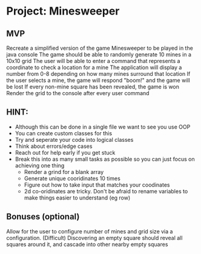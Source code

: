 # Project: Minesweeper

## MVP

Recreate a simplified version of the game Minesweeper to be played in the java console
The game should be able to randomly generate 10 mines in a 10x10 grid
The user will be able to enter a command that represents a coordinate to check a location for a mine
The application will display a number from 0-8 depending on how many mines surround that location
If the user selects a mine, the game will respond "boom!" and the game will be lost
If every non-mine square has been revealed, the game is won
Render the grid to the console after every user command

## HINT:

- Although this can be done in a single file we want to see you use OOP
- You can create custom classes for this
- Try and seperate your code into logical classes
- Think about errors/edge cases
- Reach out for help early if you get stuck
- Break this into as many small tasks as possible so you can just focus on achieving one thing
  - Render a grind for a blank array
  - Generate unique cooridinates 10 times
  - Figure out how to take input that matches your coodinates
  - 2d co-oridinates are tricky. Don't be afraid to rename variables to make things easier to understand (eg row)

## Bonuses (optional)

Allow for the user to configure number of mines and grid size via a configuration.
(Difficult) Discovering an empty square should reveal all squares around it, and cascade into other nearby empty squares
